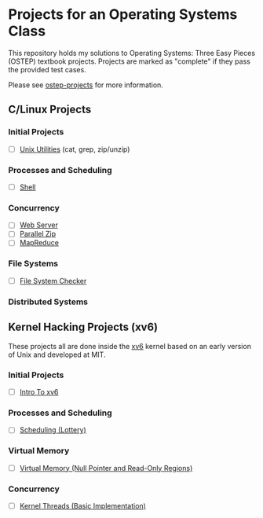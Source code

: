 
# Projects for an Operating Systems Class

This repository holds my solutions to Operating Systems: Three Easy Pieces (OSTEP) textbook projects. Projects are marked as "complete" if they pass the provided test cases.

Please see [ostep-projects](https://github.com/remzi-arpacidusseau/ostep-projects/tree/master?tab=readme-ov-file) for more information.

## C/Linux Projects

### Initial Projects

- [ ] [Unix Utilities](initial-utilities) (cat, grep, zip/unzip)

### Processes and Scheduling

- [ ] [Shell](processes-shell)

### Concurrency

- [ ] [Web Server](concurrency-webserver)
- [ ] [Parallel Zip](concurrency-pzip)
- [ ] [MapReduce](concurrency-mapreduce)

### File Systems

- [ ] [File System Checker](filesystems-checker)

### Distributed Systems


## Kernel Hacking Projects (xv6)

These projects all are done inside the
[xv6](https://pdos.csail.mit.edu/6.828/2017/xv6.html) kernel based on an early version of Unix and developed at MIT.

### Initial Projects

- [ ] [Intro To xv6](initial-xv6)

### Processes and Scheduling

- [ ] [Scheduling (Lottery)](scheduling-xv6-lottery)

### Virtual Memory

- [ ] [Virtual Memory (Null Pointer and Read-Only Regions)](vm-xv6-intro)

### Concurrency

- [ ] [Kernel Threads (Basic Implementation)](concurrency-xv6-threads)


